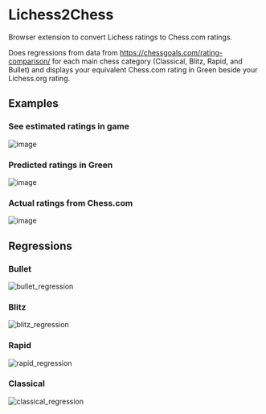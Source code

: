 # Lichess2Chess
Browser extension to convert Lichess ratings to Chess.com ratings.

Does regressions from data from https://chessgoals.com/rating-comparison/ for each main chess category (Classical, Blitz, Rapid, and Bullet) and displays your equivalent Chess.com rating in Green beside your Lichess.org rating.

## Examples
### See estimated ratings in game
![image](https://user-images.githubusercontent.com/89805167/173908513-320acd98-41df-426c-a070-b5bf22275ac9.png)

### Predicted ratings in Green
![image](https://user-images.githubusercontent.com/89805167/173908954-7d8363dc-d263-4faf-87ae-ff860db16dc9.png)

### Actual ratings from Chess.com
![image](https://user-images.githubusercontent.com/89805167/173909648-b936a3b7-f48b-4b15-aaf7-d005d425fdb7.png)


## Regressions
### Bullet
![bullet_regression](https://user-images.githubusercontent.com/89805167/173907866-57c8af0d-5985-44ea-ae53-2a1ae08a8d57.png)

### Blitz
![blitz_regression](https://user-images.githubusercontent.com/89805167/173907893-be119ab6-45c0-4f42-bf8c-61a5b28e187b.png)

### Rapid
![rapid_regression](https://user-images.githubusercontent.com/89805167/173907914-f2d1f4c7-e64e-4ef1-a27e-cec18a6167ec.png)

### Classical
![classical_regression](https://user-images.githubusercontent.com/89805167/173907947-b99af892-cb76-4d15-b6a5-7723f57d0558.png)
